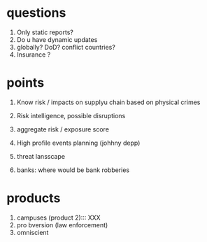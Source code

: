 
# questions

1. Only static reports?
2. Do u have dynamic updates
3. globally? DoD? conflict countries?
4. Insurance ?


# points

1. Know risk / impacts on supplyu chain based on physical crimes
2. Risk intelligence, possible disruptions
3. aggregate risk / exposure score

1. High profile events planning (johhny depp)
2. threat lansscape
3. banks: where would be bank robberies


# products

1. campuses (product 2)::: XXX
2. pro bversion (law enforcement)
3. omniscient 

